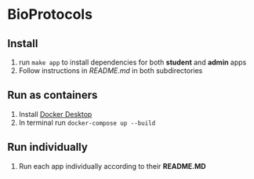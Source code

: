# BioProtocols

## Install

1. run `make app` to install dependencies for both **student** and **admin** apps
2. Follow instructions in *README.md* in both subdirectories

## Run as containers

1. Install [Docker Desktop](https://www.docker.com/products/docker-desktop/)
2. In terminal run `docker-compose up --build`

## Run individually
1. Run each app individually according to their **README.MD**